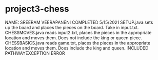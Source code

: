 # project3-chess
NAME: SREERAM VEERAPANENI
COMPLETED 5/15/2021
SETUP.java sets up the board and places the pieces on the board. Take in input.txt.
CHESSMOVES.java reads input2.txt, places the pieces in the appropriate location and moves them. Does not include the king or queen piece. 
CHESSBASICS.java reads game.txt, places the pieces in the appropriate location and moves them. Does include the king and queen. 
INCLUDED PATHWAYEXCEPTION ERROR
